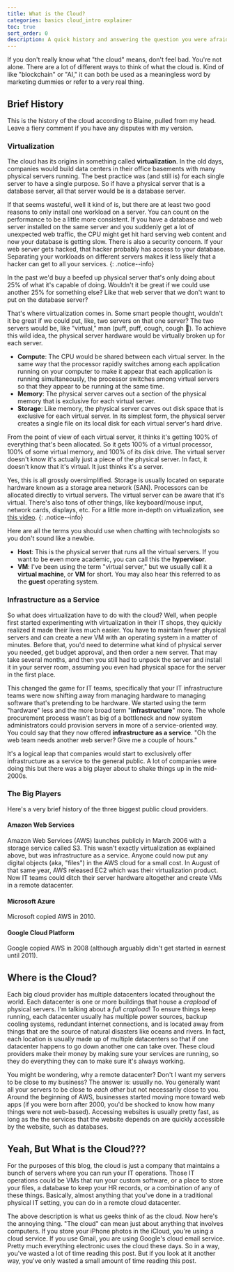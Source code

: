 ```yaml
---
title: What is the Cloud?
categories: basics cloud_intro explainer
toc: true
sort_order: 0
description: A quick history and answering the question you were afraid to ask
---
```

If you don't really know what "the cloud" means, don't feel bad. You're not alone. There are a lot of different ways to think of what the cloud is. Kind of like "blockchain" or "AI," it can both be used as a meaningless word by marketing dummies or refer to a very real thing.
<!--more-->

## Brief History

This is the history of the cloud according to Blaine, pulled from my head. Leave a fiery comment if you have any disputes with my version.

### Virtualization

The cloud has its origins in something called **virtualization**. In the old days, companies would build data centers in their office basements with many physical servers running. The best practice was (and still is) for each single server to have a single purpose. So if have a physical server that is a database server, all that server would be is a database server.

If that seems wasteful, well it kind of is, but there are at least two good reasons to only install one workload on a server. You can count on the performance to be a little more consistent. If you have a database and web server installed on the same server and you suddenly get a lot of unexpected web traffic, the CPU might get hit hard serving web content and now your database is getting slow. There is also a security concern. If your web server gets hacked, that hacker probably has access to your database. Separating your workloads on different servers makes it less likely that a hacker can get to all your services.
{: .notice--info}

In the past we'd buy a beefed up physical server that's only doing about 25% of what it's capable of doing. Wouldn't it be great if we could use another 25% for something else? Like that web server that we don't want to put on the database server?

That's where virtualization comes in. Some smart people thought, wouldn't it be great if we could put, like, two servers on that one server? The two servers would be, like "virtual," man (puff, puff, cough, cough :herb:). To achieve this wild idea, the physical server hardware would be virtually broken up for each server.

- **Compute**: The CPU would be shared between each virtual server. In the same way that the processor rapidly switches among each application running on your computer to make it appear that each application is running simultaneously, the processor switches among virtual servers so that they appear to be running at the same time.
- **Memory**: The physical server carves out a section of the physical memory that is exclusive for each virtual server.
- **Storage**: Like memory, the physical server carves out disk space that is exclusive for each virtual server. In its simplest form, the physical server creates a single file on its local disk for each virtual server's hard drive.

From the point of view of each virtual server, it thinks it's getting 100% of everything that's been allocated. So it gets 100% of a virtual processor, 100% of some virtual memory, and 100% of its disk drive. The virtual server doesn't know it's actually just a piece of the physical server. In fact, it doesn't know that it's virtual. It just thinks it's a server.

Yes, this is all grossly oversimplified. Storage is usually located on separate hardware known as a storage area network (SAN). Processors can be allocated directly to virtual servers. The virtual server can be aware that it's virtual. There's also tons of other things, like keyboard/mouse input, network cards, displays, etc. For a little more in-depth on virtualization, see [this video](https://www.youtube.com/watch?v=FZR0rG3HKIk).
{: .notice--info}

Here are all the terms you should use when chatting with technologists so you don't sound like a newbie.

- **Host**: This is the physical server that runs all the virtual servers. If you want to be even more academic, you can call this the **hypervisor**.
- **VM**: I've been using the term "virtual server," but we usually call it a **virtual machine**, or **VM** for short. You may also hear this referred to as the **guest** operating system.

### Infrastructure as a Service

So what does virtualization have to do with the cloud? Well, when people first started experimenting with virtualization in their IT shops, they quickly realized it made their lives much easier. You have to maintain fewer physical servers and can create a new VM with an operating system in a matter of minutes. Before that, you'd need to determine what kind of physical server you needed, get budget approval, and then order a new server. That may take several months, and then you still had to unpack the server and install it in your server room, assuming you even had physical space for the server in the first place.

This changed the game for IT teams, specifically that your IT infrastructure teams were now shifting away from managing hardware to managing software that's pretending to be hardware. We started using the term "hardware" less and the more broad term "**infrastructure**" more. The whole procurement process wasn't as big of a bottleneck and now system administrators could provision servers in more of a service-oriented way. You could say that they now offered **infrastructure as a service**. "Oh the web team needs another web server? Give me a couple of hours."

It's a logical leap that companies would start to exclusively offer infrastructure as a service to the general public. A lot of companies were doing this but there was a big player about to shake things up in the mid-2000s.

### The Big Players

Here's a very brief history of the three biggest public cloud providers.

#### Amazon Web Services

Amazon Web Services (AWS) launches publicly in March 2006 with a storage service called S3. This wasn't exactly virtualization as explained above, but was infrastructure as a service. Anyone could now put any digital objects (aka, "files") in the AWS cloud for a small cost. In August of that same year, AWS released EC2 which was their virtualization product. Now IT teams could ditch their server hardware altogether and create VMs in a remote datacenter.

#### Microsoft Azure

Microsoft copied AWS in 2010.

#### Google Cloud Platform

Google copied AWS in 2008 (although arguably didn't get started in earnest until 2011).

## Where is the Cloud?

Each big cloud provider has multiple datacenters located throughout the world. Each datacenter is one or more buildings that house a *crapload* of physical servers. I'm talking about a *full crapload*! To ensure things keep running, each datacenter usually has multiple power sources, backup cooling systems, redundant internet connections, and is located away from things that are the source of natural disasters like oceans and rivers. In fact, each location is usually made up of multiple datacenters so that if one datacenter happens to go down another one can take over. These cloud providers make their money by making sure your services are running, so they do everything they can to make sure it's always working.

You might be wondering, why a remote datacenter? Don't I want my servers to be close to my business? The answer is: usually no. You generally want all your servers to be close to *each other* but not necessarily close to you. Around the beginning of AWS, businesses started moving more toward web apps (if you were born after 2000, you'd be shocked to know how many things were not web-based). Accessing websites is usually pretty fast, as long as the the services that the website depends on are quickly accessible by the website, such as databases.

## Yeah, But What is the Cloud???

For the purposes of this blog, the cloud is just a company that maintains a bunch of servers where you can run your IT operations. Those IT operations could be VMs that run your custom software, or a place to store your files, a database to keep your HR records, or a combination of any of these things. Basically, almost anything that you've done in a traditional physical IT setting, you can do in a remote cloud datacenter.

The above description is what us geeks think of as the cloud. Now here's the annoying thing. "The cloud" can mean just about anything that involves computers. If you store your iPhone photos in the iCloud, you're using a cloud service. If you use Gmail, you are using Google's cloud email service. Pretty much everything electronic uses the cloud these days. So in a way, you've wasted a lot of time reading this post. But if you look at it another way, you've only wasted a small amount of time reading this post.